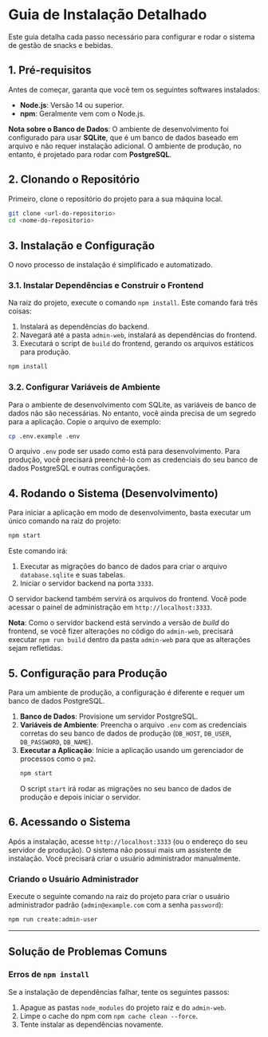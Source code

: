 # Guia de Instalação Detalhado

Este guia detalha cada passo necessário para configurar e rodar o sistema de gestão de snacks e bebidas.

## 1. Pré-requisitos

Antes de começar, garanta que você tem os seguintes softwares instalados:

- **Node.js**: Versão 14 ou superior.
- **npm**: Geralmente vem com o Node.js.

**Nota sobre o Banco de Dados**: O ambiente de desenvolvimento foi configurado para usar **SQLite**, que é um banco de dados baseado em arquivo e não requer instalação adicional. O ambiente de produção, no entanto, é projetado para rodar com **PostgreSQL**.

## 2. Clonando o Repositório

Primeiro, clone o repositório do projeto para a sua máquina local.

```bash
git clone <url-do-repositorio>
cd <nome-do-repositorio>
```

## 3. Instalação e Configuração

O novo processo de instalação é simplificado e automatizado.

### 3.1. Instalar Dependências e Construir o Frontend

Na raiz do projeto, execute o comando `npm install`. Este comando fará três coisas:
1.  Instalará as dependências do backend.
2.  Navegará até a pasta `admin-web`, instalará as dependências do frontend.
3.  Executará o script de `build` do frontend, gerando os arquivos estáticos para produção.

```bash
npm install
```

### 3.2. Configurar Variáveis de Ambiente

Para o ambiente de desenvolvimento com SQLite, as variáveis de banco de dados não são necessárias. No entanto, você ainda precisa de um segredo para a aplicação. Copie o arquivo de exemplo:

```bash
cp .env.example .env
```

O arquivo `.env` pode ser usado como está para desenvolvimento. Para produção, você precisará preenchê-lo com as credenciais do seu banco de dados PostgreSQL e outras configurações.

## 4. Rodando o Sistema (Desenvolvimento)

Para iniciar a aplicação em modo de desenvolvimento, basta executar um único comando na raiz do projeto:

```bash
npm start
```

Este comando irá:
1.  Executar as migrações do banco de dados para criar o arquivo `database.sqlite` e suas tabelas.
2.  Iniciar o servidor backend na porta `3333`.

O servidor backend também servirá os arquivos do frontend. Você pode acessar o painel de administração em `http://localhost:3333`.

**Nota**: Como o servidor backend está servindo a versão de *build* do frontend, se você fizer alterações no código do `admin-web`, precisará executar `npm run build` dentro da pasta `admin-web` para que as alterações sejam refletidas.

## 5. Configuração para Produção

Para um ambiente de produção, a configuração é diferente e requer um banco de dados PostgreSQL.

1.  **Banco de Dados**: Provisione um servidor PostgreSQL.
2.  **Variáveis de Ambiente**: Preencha o arquivo `.env` com as credenciais corretas do seu banco de dados de produção (`DB_HOST`, `DB_USER`, `DB_PASSWORD`, `DB_NAME`).
3.  **Executar a Aplicação**: Inicie a aplicação usando um gerenciador de processos como o `pm2`.
    ```bash
    npm start
    ```
    O script `start` irá rodar as migrações no seu banco de dados de produção e depois iniciar o servidor.

## 6. Acessando o Sistema

Após a instalação, acesse `http://localhost:3333` (ou o endereço do seu servidor de produção). O sistema não possui mais um assistente de instalação. Você precisará criar o usuário administrador manualmente.

### Criando o Usuário Administrador

Execute o seguinte comando na raiz do projeto para criar o usuário administrador padrão (`admin@example.com` com a senha `password`):

```bash
npm run create:admin-user
```
---

## Solução de Problemas Comuns

### Erros de `npm install`

Se a instalação de dependências falhar, tente os seguintes passos:

1.  Apague as pastas `node_modules` do projeto raiz e do `admin-web`.
2.  Limpe o cache do npm com `npm cache clean --force`.
3.  Tente instalar as dependências novamente.
